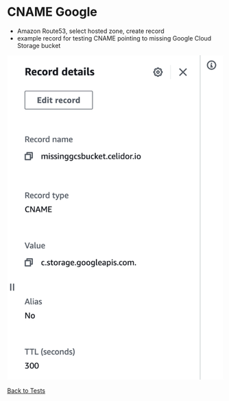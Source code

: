 # CNAME Google

* Amazon Route53, select hosted zone, create record
* example record for testing CNAME pointing to missing Google Cloud Storage bucket

![Alt text](images/cname-google.png?raw=true "Example DNS record")

[Back to Tests](../tests.md)